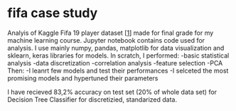 # fifa case study

Analyis of Kaggle Fifa 19 player dataset [[1](https://www.kaggle.com/karangadiya/fifa19)] made for final grade for my machine learning course.
Jupyter notebook contains code used for analysis. I use mainly numpy, pandas, matplotlib for data visualization and sklearn, keras libraries for models.
In scratch, I performed:
-basic statistical analysis
-data discretization
-correlation analysis
-feature selection
-PCA
Then:
-I leanrt few models and test their performances
-I selceted the most promising models and hypertuned their parameters

I have recieved 83,2% accuracy on test set (20% of whole data set) for Decision Tree Classifier for discretizied, standarized data.
